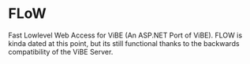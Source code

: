 # FLoW
Fast Lowlevel Web Access for ViBE (An ASP.NET Port of ViBE). FLOW is kinda dated at this point, but its still functional thanks to the backwards compatibility of the ViBE Server.

